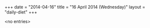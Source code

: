 +++
date = "2014-04-16"
title = "16 April 2014 (Wednesday)"
layout = "daily-diet"
+++


\<no entries\>

